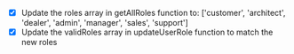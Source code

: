 - [x] Update the roles array in getAllRoles function to: ['customer', 'architect', 'dealer', 'admin', 'manager', 'sales', 'support']
- [x] Update the validRoles array in updateUserRole function to match the new roles
